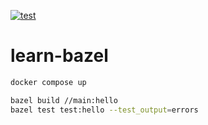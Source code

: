 [![test](https://github.com/nasjp/learn-bazel/actions/workflows/workflow.yml/badge.svg)](https://github.com/nasjp/learn-bazel/actions/workflows/workflow.yml)

# learn-bazel

```sh
docker compose up
```

```sh
bazel build //main:hello
bazel test test:hello --test_output=errors
```
